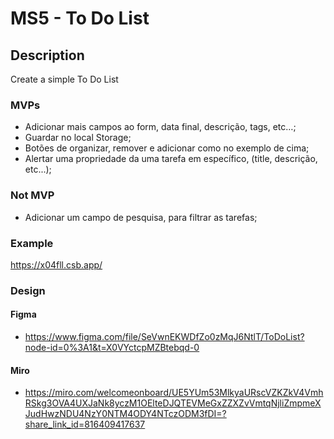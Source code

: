 # MS5 - To Do List

## Description

Create a simple To Do List


### MVPs

- Adicionar mais campos ao form, data final, descrição, tags, etc…;
- Guardar no local Storage;
- Botões de organizar, remover e adicionar como no exemplo de cima;
- Alertar uma propriedade da uma tarefa em específico, (title, descrição, etc...);

### Not MVP

- Adicionar um campo de pesquisa, para filtrar as tarefas;

### Example

https://x04fll.csb.app/

### Design 

#### Figma
- https://www.figma.com/file/SeVwnEKWDfZo0zMqJ6NtlT/ToDoList?node-id=0%3A1&t=X0VYctcpMZBtebqd-0

#### Miro
- https://miro.com/welcomeonboard/UE5YUm53MlkyaURscVZKZkV4VmhRSkg3OVA4UXJaNk8yczM1OElteDJQTEVMeGxZZXZvVmtqNjliZmpmeXJudHwzNDU4NzY0NTM4ODY4NTczODM3fDI=?share_link_id=816409417637


